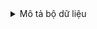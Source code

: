 <details>
  <summary> Mô tả bộ dữ liệu </summary> 
  <pre>
1. <pre>Id<\pre>: Đây là một số duy nhất gán cho mỗi mục nhập trong tập dữ liệu. 
2. `MSSubClass`: Đây là loại của ngôi nhà và đại diện cho một loạt các tính năng liên quan đến loại cấu trúc. Ví dụ, một giá trị "60" có thể đại diện cho một ngôi nhà loại 2 tầng trở lên.
3. `MSZoning`: Đây là phân khu của ngôi nhà, nó cho biết khu vực dự định sử dụng ngôi nhà, chẳng hạn như khu dân cư thương mại (Commercial) hoặc khu dân cư loại A (Agriculture).
4. `LotFrontage`: Độ rộng của lô đất ở phía đường. Đây là chiều rộng của mặt tiền của lô đất.
5. `LotArea`: Diện tích của lô đất trong đơn vị thước vuông (square feet).
6. `Street`: Loại đường trước nhà (ví dụ, ngõ đường (Grvl) hoặc đường nhựa (Pave)).
7. `Alley`: Loại hẻm trước nhà (nếu có) có thể là hẻm cát (Grvl), hẻm đường (Pave) hoặc không có (NA).
8. `LotShape`: Hình dạng của lô đất (ví dụ, hình chữ nhật, hình trái tim, hình bán nguyệt, hình vuông).
9. `LandContour`: Độ cao của đất trong lô (nền đất phẳng, phẳng hạ, cao lên hoặc thấp đi).
10. `Utilities`: Tiện ích công cộng có sẵn cho ngôi nhà (ví dụ, điện, nước, cống thoát).
11. `LotConfig`: Cách mà lô đất được cấu hình trong khu vực (ví dụ, góc đường, lô đất nằm giữa khối, lô đất gần biển, v.v.).
12. `LandSlope`: Độ dốc của đất (nền đất phẳng, nền đất trung bình, nền đất dốc).
13. `Neighborhood`: Khu phố (khu vực) trong đó ngôi nhà nằm. Điều này có thể ảnh hưởng đến giá trị của ngôi nhà do sự quyết định về vị trí.
14. `Condition1` và `Condition2`: Điều kiện xung quanh ngôi nhà, ví dụ như cự ly đến các tính năng như đường sắt hoặc dòng nước.
15. `BldgType`: Loại kiến trúc của ngôi nhà (ví dụ, nhà 1 tầng, nhà 1 tầng và ½, nhà hàng loạt, v.v.).
16. `HouseStyle`: Phong cách của ngôi nhà (ví dụ, ngôi nhà hai tầng, ngôi nhà dạng biệt thự, ngôi nhà dạng cấu trúc mút, v.v.).
17. `OverallQual`: Chất lượng tổng thể của ngôi nhà (được đánh giá bằng điểm số từ 1 đến 10, với 10 là chất lượng tốt nhất).
18. `OverallCond`: Tình trạng tổng thể của ngôi nhà (được đánh giá bằng điểm số từ 1 đến 10, với 10 là tình trạng tốt nhất).
19. `YearBuilt`: Năm xây dựng ngôi nhà.
20. `YearRemodAdd`: Năm cải tạo gần đây của ngôi nhà.
21. `RoofStyle` và `RoofMatl`: Loại mái và vật liệu mái của ngôi nhà.
22. `Exterior1st` và `Exterior2nd`: Vật liệu ngoại thất chính và thứ cấp của ngôi nhà.
23. `MasVnrType`: Loại vật liệu vân nổi ngoại trang.
24. ``MasVnrArea``: Diện tích vân nổi ngoại trang trên ngôi nhà.
25. `ExterQual` và `ExterCond`: Chất lượng và tình trạng ngoại thất của ngôi nhà.
26. `Foundation`: Loại nền móng của ngôi nhà.
27. `BsmtQual`, `BsmtCond`, `BsmtExposure`, `BsmtFinType1`, và `BsmtFinType2`: Các thuộc tính liên quan đến tầng hầm (chất lượng, tình trạng, tiếp xúc với ngoài, loại hoàn thiện, v.v.).
28. `BsmtFinSF1`, `BsmtFinSF2`, `BsmtUnfSF`, và `TotalBsmtSF`: Diện tích hoàn thiện, diện tích không hoàn thiện và tổng diện tích của tầng hầm.
29. `Heating`: Hệ thống sưởi ấm trong ngôi nhà.
30. `HeatingQC`: Chất lượng hệ thống sưởi ấm.
31. `CentralAir`: Sự hiện diện của hệ thống điều hòa không khí trong ngôi nhà (có hoặc không có).
32. `Electrical`: Loại hệ thống điện trong ngôi nhà (ví dụ, hệ thống điện một pha hoặc ba pha).
33. `1stFlrSF`: Diện tích của tầng trệt (tầng 1) trong đơn vị thước vuông (square feet).
34. `2ndFlrSF`: Diện tích của tầng 2 trong đơn vị thước vuông (square feet).
35. `LowQualFinSF`: Diện tích của tầng hầm có chất lượng kém trong đơn vị thước vuông (square feet).
36. `GrLivArea`: Diện tích sống chung trên mức đất (tổng diện tích sống trên tất cả các tầng).
37. `BsmtFullBath` và `BsmtHalfBath`: Số lượng phòng tắm đầy và bán trong tầng hầm.
38. `FullBath` và `HalfBath`: Số lượng phòng tắm đầy và bán trên tầng chính.
39. `BedroomAbvGr`: Số lượng phòng ngủ trên tầng chính (không tính phòng ngủ trên tầng hầm hoặc tầng 2).
40. `KitchenAbvGr`: Số lượng căn bếp trên tầng chính.
41. `KitchenQual`: Chất lượng của căn bếp (ví dụ, phòng bếp tiêu chuẩn, phòng bếp tiêu chuẩn với cửa sổ, v.v.).
42. `TotRmsAbvGrd`: Tổng số phòng trên tầng chính (không tính phòng tắm).
43. `Functional`: Sự cố gắng và chức năng của ngôi nhà (ví dụ, hoạt động bình thường, cơ bản cần sửa chữa, v.v.).
44. `Fireplaces`: Số lượng lò sưởi trong ngôi nhà.
45. `FireplaceQu`: Chất lượng của lò sưởi.
46. `GarageType`: Loại garage (ví dụ, garage cố định, garage ngoài trời, garage không mái che, v.v.).
47. `GarageYrBlt`: Năm xây dựng garage.
48. `GarageFinish`: Tình trạng hoàn thiện của garage (ví dụ, hoàn thiện, gần hoàn thiện, không hoàn thiện).
49. `GarageCars`: Số lượng xe ô tô mà garage có thể chứa.
50. `GarageArea`: Diện tích của garage trong đơn vị thước vuông (square feet).
51. `GarageQual` và `GarageCond`: Chất lượng và tình trạng của garage.
52. `PavedDrive`: Loại lối vào đường bê tông (P), đường nhựa (Y) hoặc không có đường (N).
53. `WoodDeckSF`: Diện tích của sàn nhà ngoài trời (deck) bằng gỗ trong đơn vị thước vuông (square feet).
54. `OpenPorchSF`: Diện tích của sân hiên mở trong đơn vị thước vuông (square feet).
55. `EnclosedPorch`: Diện tích của sân hiên kín trong đơn vị thước vuông (square feet).
56. `3SsnPorch`: Diện tích của sân hiên ba mùa trong đơn vị thước vuông (square feet).
57. `ScreenPorch`: Diện tích của sân hiên với màn hình trong đơn vị thước vuông (square feet).
58. `PoolArea`: Diện tích của hồ bơi trong đơn vị thước vuông (square feet).
59. `PoolQC`: Chất lượng của hồ bơi.
60. `Fence`: Loại hàng rào xung quanh ngôi nhà (ví dụ, hàng rào gỗ, hàng rào dây thép, v.v.).
61. `Misc Feature`: Các tính năng khác không được quy định trong danh sách, chẳng hạn như lối vào cho xe hơi hoặc hình tròn.
62. `MiscVal`: Giá trị của các tính năng khác (nếu có).
63. `MoSold`: Tháng mà giao dịch bất động sản được thực hiện.
64. `YrSold`: Năm mà giao dịch bất động sản được thực hiện.
65. `SaleType`: Loại giao dịch (ví dụ, bán qua môi giới, bán trực tiếp, v.v.).
66. `SaleCondition`: Tình trạng của giao dịch (ví dụ, bán thường, bán nhanh, v.v.).
67. `SalePrice`: Giá bán của ngôi nhà, đây là biến mục tiêu mà bạn muốn dự đoán hoặc phân tích.</pre>
</details>

